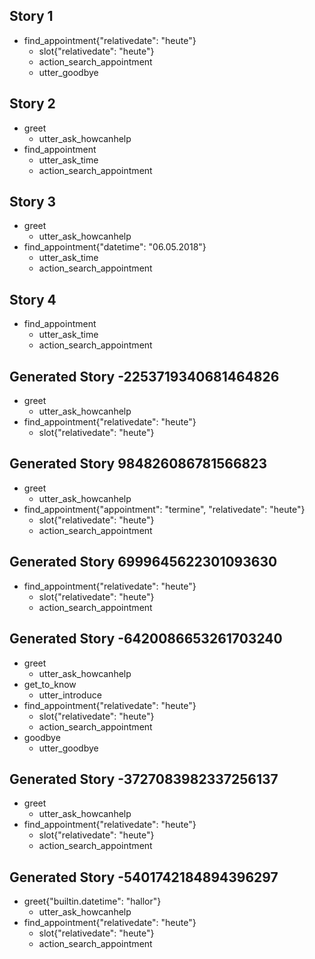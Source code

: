 ## Story 1
* find_appointment{"relativedate": "heute"}    
    - slot{"relativedate": "heute"}
    - action_search_appointment
    - utter_goodbye
    
## Story 2
* greet
    - utter_ask_howcanhelp
* find_appointment
    - utter_ask_time
    - action_search_appointment
    
## Story 3
* greet
    - utter_ask_howcanhelp
* find_appointment{"datetime": "06.05.2018"}
    - utter_ask_time
    - action_search_appointment
    
## Story 4
* find_appointment
    - utter_ask_time
    - action_search_appointment
    
## Generated Story -2253719340681464826
* greet
    - utter_ask_howcanhelp
* find_appointment{"relativedate": "heute"}
    - slot{"relativedate": "heute"}

## Generated Story 984826086781566823
* greet
    - utter_ask_howcanhelp
* find_appointment{"appointment": "termine", "relativedate": "heute"}
    - slot{"relativedate": "heute"}
    - action_search_appointment
    
## Generated Story 6999645622301093630
* find_appointment{"relativedate": "heute"}
    - slot{"relativedate": "heute"}
    - action_search_appointment

## Generated Story -6420086653261703240
* greet
    - utter_ask_howcanhelp
* get_to_know
    - utter_introduce
* find_appointment{"relativedate": "heute"}
    - slot{"relativedate": "heute"}
    - action_search_appointment
* goodbye
    - utter_goodbye

## Generated Story -3727083982337256137
* greet
    - utter_ask_howcanhelp
* find_appointment{"relativedate": "heute"}
    - slot{"relativedate": "heute"}
    - action_search_appointment
    
## Generated Story -5401742184894396297
* greet{"builtin.datetime": "hallor"}
    - utter_ask_howcanhelp
* find_appointment{"relativedate": "heute"}
    - slot{"relativedate": "heute"}
    - action_search_appointment